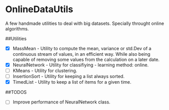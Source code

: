 # OnlineDataUtils
A few handmade utilities to deal with big datasets.
Specially throught online algorithms.

##Utilities
- [x] MassMean - Utility to compute the mean, variance or std.Dev of a continuous stream of values, in an efficient way. While also being capable of removing some values from the calculation on a later date.
- [x] NeuralNetwork - Utility for classifiying - learning method: online.
- [ ] KMeans - Utility for clustering.
- [ ] InsertionSort - Utility for keeping a list always sorted.
- [x] TimedList - Utility to keep a list of items for a given time.

##TODOS
- [ ] Improve performance of NeuralNetwork class.
